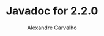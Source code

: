 ---
title: Javadoc for 2.2.0
author: Alexandre Carvalho
menu_title: 2.2.0
category: javadoc_docs
layout: iframe
iframe_url: /docs/2.2.0/javadoc/overview-summary.html
order: 1
---